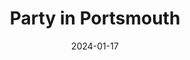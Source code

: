 ---
title: "Party in Portsmouth"
date: 2024-01-17
description: "Fiesta en halloween"
image: "/gallery_img/party.png"
---
